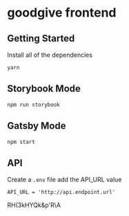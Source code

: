 # goodgive frontend

## Getting Started

Install all of the dependencies

`yarn`

## Storybook Mode

`npm run storybook`

## Gatsby Mode

`npm start`

## API

Create a `.env` file add the API_URL value

```
API_URL = 'http://api.endpoint.url'
```

RH(3kHYQk&p'R\A
